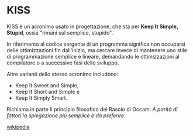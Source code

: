 # KISS

KISS è un acronimo usato in progettazione, che sta per **Keep It Simple, Stupid**, ossia "rimani sul semplice, stupido". 

In riferimento al codice sorgente di un programma significa non occuparsi delle ottimizzazioni fin dall'inizio, ma cercare invece di mantenere uno stile di programmazione semplice e lineare, demandando le ottimizzazioni al compilatore o a successive fasi dello sviluppo.

Altre varianti dello stesso acronimo includono: 
* Keep It Sweet and Simple, 
* Keep It Short and Simple e 
* Keep It Simply Smart.

Richiama in parte il principio filosofico del Rasoio di Occam: 
*A parità di fattori la spiegazione più semplice è da preferire.*

[wikipedia](https://it.wikipedia.org/wiki/KISS_(principio))
